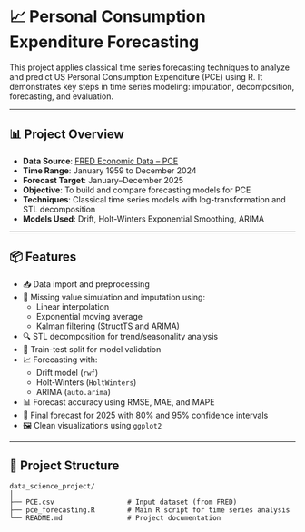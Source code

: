 # 📈 Personal Consumption Expenditure Forecasting

This project applies classical time series forecasting techniques to analyze and predict US Personal Consumption Expenditure (PCE) using R. It demonstrates key steps in time series modeling: imputation, decomposition, forecasting, and evaluation.

---

## 📊 Project Overview

- **Data Source**: [FRED Economic Data – PCE](https://fred.stlouisfed.org/)
- **Time Range**: January 1959 to December 2024
- **Forecast Target**: January–December 2025
- **Objective**: To build and compare forecasting models for PCE
- **Techniques**: Classical time series models with log-transformation and STL decomposition
- **Models Used**: Drift, Holt-Winters Exponential Smoothing, ARIMA

---

## 📦 Features

- 📥 Data import and preprocessing
- 🧹 Missing value simulation and imputation using:
  - Linear interpolation
  - Exponential moving average
  - Kalman filtering (StructTS and ARIMA)
- 🔍 STL decomposition for trend/seasonality analysis
- 🧪 Train-test split for model validation
- 📈 Forecasting with:
  - Drift model (`rwf`)
  - Holt-Winters (`HoltWinters`)
  - ARIMA (`auto.arima`)
- 📊 Forecast accuracy using RMSE, MAE, and MAPE
- 📅 Final forecast for 2025 with 80% and 95% confidence intervals
- 🖼 Clean visualizations using `ggplot2`

---

## 📂 Project Structure

```text
data_science_project/
│
├── PCE.csv                  # Input dataset (from FRED)
├── pce_forecasting.R        # Main R script for time series analysis
└── README.md                # Project documentation
